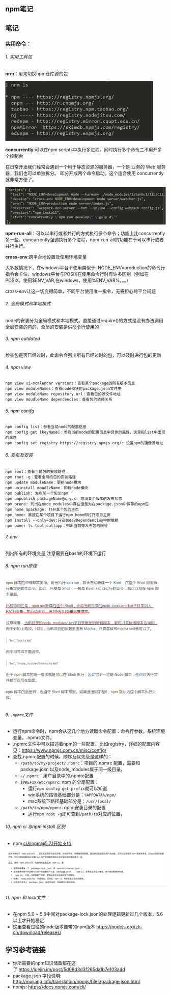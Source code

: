 ## npm笔记

## 笔记

###  实用命令：

###### 1. 实用工具包
**nrm**：用来切换npm仓库源的包

![nrm](asserts/nrm.png)


**concurrently**:可以在npm scripts中执行多进程。同时执行多个命令二不用开多个控制台

在日常开发我们经常会遇到一个用于静态资源的服务器，一个是 业务的 Web 服务器，我们也可以单独拆分。 即分开成两个命令启动。这个适合使用 concurrently 就非常方便了。

![nrm](asserts/concurrently.jpg)

**npm-run-all**：可以以串行或者并行的方式执行多个命令；功能上比concurrently多一些。concurrently强调执行多个进程，npm-run-all的功能在于可以串行或者并行执行。

**cross-env**:跨平台地设置及使用环境变量

大多数情况下，在windows平台下使用类似于: NODE_ENV=production的命令行指令会卡住，windows平台与POSIX在使用命令行时有许多区别（例如在POSIX，使用$ENV_VAR,在windows，使用%ENV_VAR%。。。）

cross-env让这一切变得简单，不同平台使用唯一指令，无需担心跨平台问题

###### 2. 全局模式和本地模式
node的安装分为全局模式和本地模式。直接通过require()的方式是没有办法调用全局安装的包的。全局的安装是供命令行使用的

###### 3. npm outdated
检查包是否已经过时，此命令会列出所有已经过时的包，可以及时进行包的更新

###### 4. npm view
```
npm view ui-mcalendar versions：查看某个package的所有版本信息
npm view moduleNames：查看node模块的package.json文件夹
npm view moduleName repository.url：查看包的源文件地址
npm view moudleName dependencies：查看包的依赖关系
```

###### 5. npm conifg
```
npm config list：参看当前node的配置信息
npm config get [keyName]：参看当前node的配置信息中具体的属性，这里指list中出现的属性
npm config set registry https://registry.npmjs.org/: 设置npm的镜像源地址
```

###### 6. 发布及安装
```
npm root：查看当前包的安装路径
npm root -g：查看全局的包的安装路径
npm update moduleName：更新node模块
npm uninstall moudleName：卸载node模块
npm publish: 发布某一个包至npm
npm unpublish packageName@x,y.x: 取消某个版本的发布状态
npm prune: 列出在node_modules中存在但是为在package.json中保存的npm包
npm home $package: 打开某个包的主页
npm home: 直接在某个项目下运行npm home即打开项目主页
npm install --only=dev:只安装devDependencies中的依赖
npm owner ls tool-callapp：列出当前等发布包的账号
```

###### 7. env
列出所有的环境变量,注意需要在bash的环境下运行

###### 8. npm run原理

![asserts/npmscripts.png](asserts/npmscripts.png)

###### 9. `.npmrc`文件
- 运行npm命令时，npm会从这几个地方读取命令配置：命令行参数，系统环境变量，.npmrc文件。
- .npmrc文件中可以描述着npm的一些配置，比如registry，详细的配置内容见：https://www.npmjs.com.cn/misc/config/
- 查找.npmrc配置的时候，顺序及优先级是这样的：
    + `/path/to/my/project/.npmrc`：项目的.npmrc 配置，需要和package.josn 以及node_modules属于同一级目录。
    + `~/.npmrc`：用户目录中的.npmrc配置
    + `$PREFIX/etc/npmrc`: npm 的全局配置：
        * 运行`npm config get prefix`就可以知道
        * win系统的路径基础部分是：`%APPDATA%/npm/`
        * mac系统下路径基础部分是：`/usr/local/`
    + `/path/to/npm/npmrc`: npm 安装目录的配置
        * 运行`npm root -g`即可查到`/path/to`对应的位置，

###### 10. npm ci 与npm install 区别

- npm ci从npm@5.7.1开始支持

![](./asserts/npmci.png)

###### 11. npm 和 lock文件

- 在npm 5.0 ~ 5.6中间对package-lock.json的处理逻辑更新过几个版本，5.6以上才开始稳定
- 这里查看过往的node版本自带的npm版本 <https://nodejs.org/zh-cn/download/releases/>

## 学习参考链接

- 你所需要的npm知识储备都在这了:<https://juejin.im/post/5d08d3d3f265da1b7e103a4d>
- package.json 字段说明: <http://mujiang.info/translation/npmjs/files/package.json.html>
- npmjs: <https://docs.npmjs.com/cli/>
